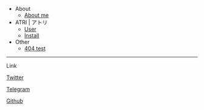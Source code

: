 * About
  * [About me](about.md)
* ATRI | アトリ
  * [User](ATRI/user.md)
  * [Install](ATRI/install.md)
* Other
  * [404 test](404.md)

---
Link

[Twitter](https://twitter.com/Kyomotoi1?s=09)

[Telegram](https://t.me/Kyomotoi)

[Github](https://github.com/Kyomotoi)
